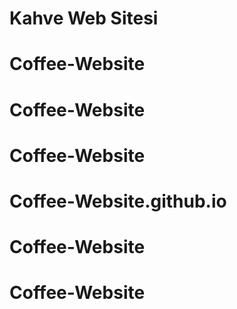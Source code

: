 # Kahve Web Sitesi
# Coffee-Website
# Coffee-Website
# Coffee-Website
# Coffee-Website.github.io
# Coffee-Website
# Coffee-Website

